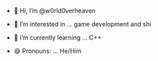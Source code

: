 - 👋 Hi, I’m @w0rld0verheaven
- 👀 I’m interested in ... game development and shi
- 🌱 I’m currently learning ... C++


- 😄 Pronouns: ... He/Him


<!---
w0rld0verheaven/w0rld0verheaven is a ✨ special ✨ repository because its `README.md` (this file) appears on your GitHub profile.
You can click the Preview link to take a look at your changes.
--->
